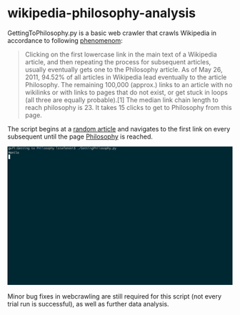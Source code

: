 # wikipedia-philosophy-analysis
GettingToPhilosophy.py is a basic web crawler that crawls Wikipedia in accordance to following [phenomenom](https://en.wikipedia.org/wiki/Wikipedia:Getting_to_Philosophy):
>Clicking on the first lowercase link in the main text of a Wikipedia article, and then repeating the process for subsequent articles, usually eventually gets one to the Philosophy article. As of May 26, 2011, 94.52% of all articles in Wikipedia lead eventually to the article Philosophy. The remaining 100,000 (approx.) links to an article with no wikilinks or with links to pages that do not exist, or get stuck in loops (all three are equally probable).[1] The median link chain length to reach philosophy is 23. It takes 15 clicks to get to Philosophy from this page.

The script begins at a [random article](https://en.wikipedia.org/wiki/Special:Random) and navigates to the first link on every subsequent until the page [Philosophy](https://en.wikipedia.org/wiki/Philosophy) is reached.

![Test Run](https://raw.githubusercontent.com/stefaluc/wikipedia-philosophy-analysis/master/example.gif)

Minor bug fixes in webcrawling are still required for this script (not every trial run is successful), as well as further data analysis.
